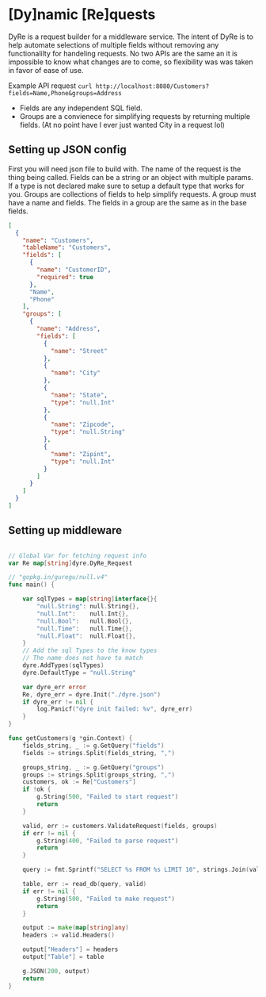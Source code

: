 # \[Dy\]namic \[Re\]quests

DyRe is a request builder for a middleware service. The intent of DyRe is to help automate selections of multiple fields without removing any functionalilty for handeling requests. No two APIs are the same an it is impossible to know what changes are to come, so flexibility was was taken in favor of ease of use. 

Example API request
`curl http://localhost:8080/Customers?fields=Name,Phone&groups=Address`  
- Fields are any independent SQL field.
- Groups are a convienece for simplifying requests by returning multiple fields. (At no point have I ever just wanted City in a request lol)


## Setting up JSON config

First you will need json file to build with.
The name of the request is the thing being called.
Fields can be a string or an object with multiple params. 
If a type is not declared make sure to setup a default type that works for you. 
Groups are collections of fields to help simplify requests. A group must have a name and fields. 
The fields in a group are the same as in the base fields.

```json
[
  {
    "name": "Customers",
    "tableName": "Customers",
    "fields": [
      {
        "name": "CustomerID",
        "required": true
      },
      "Name",
      "Phone"
    ],
    "groups": [
      {
        "name": "Address",
        "fields": [
          {
            "name": "Street"
          },
          {
            "name": "City"
          },
          {
            "name": "State",
            "type": "null.Int"
          },
          {
            "name": "Zipcode",
            "type": "null.String"
          },
          {
            "name": "Zipint",
            "type": "null.Int"
          }
        ]
      }
    ]
  }
]

```


## Setting up middleware
```go

// Global Var for fetching request info
var Re map[string]dyre.DyRe_Request

// "gopkg.in/guregu/null.v4"
func main() {

	var sqlTypes = map[string]interface{}{
		"null.String": null.String{},
		"null.Int":    null.Int{},
		"null.Bool":   null.Bool{},
		"null.Time":   null.Time{},
		"null.Float":  null.Float{},
	}
    // Add the sql Types to the know types
    // The name does not have to match
	dyre.AddTypes(sqlTypes)
	dyre.DefaultType = "null.String"

	var dyre_err error
	Re, dyre_err = dyre.Init("./dyre.json")
	if dyre_err != nil {
		log.Panicf("dyre init failed: %v", dyre_err)
	}
}
```


```go
func getCustomers(g *gin.Context) {
	fields_string, _ := g.GetQuery("fields")
	fields := strings.Split(fields_string, ",")

	groups_string, _ := g.GetQuery("groups")
	groups := strings.Split(groups_string, ",")
	customers, ok := Re["Customers"]
	if !ok {
		g.String(500, "Failed to start request")
		return
	}

	valid, err := customers.ValidateRequest(fields, groups)
	if err != nil {
		g.String(400, "Failed to parse request")
		return
	}

	query := fmt.Sprintf("SELECT %s FROM %s LIMIT 10", strings.Join(valid.SQLFields(), ", "), customers.TableName())

	table, err := read_db(query, valid)
	if err != nil {
		g.String(500, "Failed to make request")
		return
	}

	output := make(map[string]any)
	headers := valid.Headers()

	output["Headers"] = headers
	output["Table"] = table

	g.JSON(200, output)
	return
}
```

